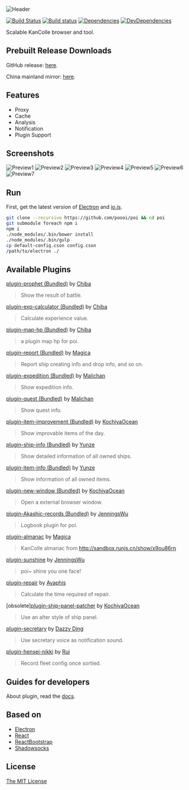 ![Header](https://raw.githubusercontent.com/poooi/poi/master/assets/img/header.png)

[![Build Status](https://travis-ci.org/poooi/poi.svg?branch=master)](https://travis-ci.org/poooi/poi)
[![Build status](https://ci.appveyor.com/api/projects/status/bpa1dvvjt33xxx5n?svg=true)](https://ci.appveyor.com/project/magica/poi)
[![Dependencies](https://david-dm.org/poooi/poi.svg)](https://david-dm.org/poooi/poi)
[![DevDependencies](https://david-dm.org/poooi/poi/dev-status.svg)](https://david-dm.org/poooi/poi#info=devDependencies)

Scalable KanColle browser and tool.

## Prebuilt Release Downloads

GitHub release: [here](https://github.com/poooi/poi/releases).

China mainland mirror: [here](http://0u0.moe/poi).

## Features

+ Proxy
+ Cache
+ Analysis
+ Notification
+ Plugin Support

## Screenshots

![Preview1](https://cloud.githubusercontent.com/assets/6753092/8869050/1c1dd656-3212-11e5-9342-806403b0400d.png)
![Preview2](https://cloud.githubusercontent.com/assets/6753092/8869052/1d19a29c-3212-11e5-8d3a-9bcbd3afef5c.png)
![Preview3](https://cloud.githubusercontent.com/assets/6753092/8869053/1e794caa-3212-11e5-9100-a33559026b6c.png)
![Preview4](https://cloud.githubusercontent.com/assets/6753092/8869055/1f24763e-3212-11e5-9767-048bbc3f2c05.png)
![Preview5](https://cloud.githubusercontent.com/assets/6753092/8869056/1fe883a8-3212-11e5-8745-a042d27be8fd.png)
![Preview6](https://cloud.githubusercontent.com/assets/6753092/8869057/21468a56-3212-11e5-8ac0-71be75b0a668.png)
![Preview7](https://cloud.githubusercontent.com/assets/6753092/8869058/22667b3a-3212-11e5-9f42-17bf3c1ebc0b.png)

## Run

First, get the latest version of [Electron](https://github.com/atom/electron) and [io.js](https://iojs.org).

```bash
git clone --recursive https://github.com/poooi/poi && cd poi
git submodule foreach npm i
npm i
./node_modules/.bin/bower install
./node_modules/.bin/gulp
cp default-config.cson config.cson
/path/to/electron ./
```

## Available Plugins
[plugin-prophet (Bundled)](https://github.com/poooi/plugin-prophet) by [Chiba](https://github.com/Chibaheit)
> Show the result of battle.

[plugin-exp-calculator (Bundled)](https://github.com/poooi/plugin-exp-calculator) by [Chiba](https://github.com/Chibaheit)
> Calculate experience value.

[plugin-map-hp (Bundled)](https://github.com/poooi/plugin-map-hp) by [Chiba](https://github.com/Chibaheit)
> a plugin map hp for poi.

[plugin-report (Bundled)](https://github.com/poooi/plugin-report) by [Magica](https://github.com/magicae)
> Report ship creating info and drop info, and so on.

[plugin-expedition (Bundled)](https://github.com/poooi/plugin-expedition) by [Malichan](https://github.com/malichan)
> Show expedition info.

[plugin-quest (Bundled)](https://github.com/poooi/plugin-quest) by [Malichan](https://github.com/malichan)
> Show quest info.

[plugin-item-improvement (Bundled)](https://github.com/poooi/plugin-item-improvement) by [KochiyaOcean](https://github.com/KochiyaOcean)
> Show improvable items of the day.

[plugin-ship-info (Bundled)](https://github.com/poooi/plugin-ship-info) by [Yunze](https://github.com/myzwillmake)
> Show detailed information of all owned ships.

[plugin-item-info (Bundled)](https://github.com/poooi/plugin-item-info) by [Yunze](https://github.com/myzwillmake)
> Show information of all owned items.

[plugin-new-window (Bundled)](https://github.com/poooi/plugin-new-window) by [KochiyaOcean](https://github.com/KochiyaOcean)
> Open a external browser window.

[plugin-Akashic-records (Bundled)](https://github.com/poooi/plugin-Akashic-records) by [JenningsWu](https://github.com/JenningsWu)
> Logbook plugin for poi.

[plugin-almanac](https://github.com/poooi/plugin-almanac) by [Magica](https://github.com/magicae)
> KanColle almanac from http://sandbox.runjs.cn/show/x9ou86rn

[plugin-sunshine](https://github.com/poooi/plugin-sunshine) by [JenningsWu](https://github.com/JenningsWu)
> poi~ shine you one face!

[plugin-repair](https://github.com/Ayaphis/plugin-repair) by [Ayaphis](https://github.com/Ayaphis)
> Calculate the time required of repair.

[obsolete][plugin-ship-panel-patcher](https://github.com/poooi/plugin-ship-panel-patcher) by [KochiyaOcean](https://github.com/KochiyaOcean)
> Use an alter style of ship panel.

[plugin-secretary](https://github.com/dazzyd/poi-secretary) by [Dazzy Ding](https://github.com/dazzyd)
> Use secretary voice as notification sound.

[plugin-hensei-nikki](https://github.com/poooi/plugin-hensei-nikki.git) by [Rui](https://github.com/ruiii)
> Record fleet config once sortied.

## Guides for developers

About plugin, read the [docs](https://github.com/poooi/poi/tree/master/docs).

## Based on

+ [Electron](https://github.com/atom/electron)
+ [React](https://github.com/facebook/react)
+ [ReactBootstrap](https://github.com/react-bootstrap/react-bootstrap/)
+ [Shadowsocks](https://github.com/shadowsocks/shadowsocks)

## License
[The MIT License](https://github.com/poooi/poi/blob/master/LICENSE)
